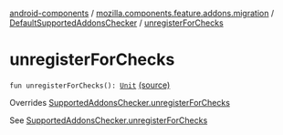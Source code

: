 [android-components](../../index.md) / [mozilla.components.feature.addons.migration](../index.md) / [DefaultSupportedAddonsChecker](index.md) / [unregisterForChecks](./unregister-for-checks.md)

# unregisterForChecks

`fun unregisterForChecks(): `[`Unit`](https://kotlinlang.org/api/latest/jvm/stdlib/kotlin/-unit/index.html) [(source)](https://github.com/mozilla-mobile/android-components/blob/master/components/feature/addons/src/main/java/mozilla/components/feature/addons/migration/SupportedAddonsChecker.kt#L96)

Overrides [SupportedAddonsChecker.unregisterForChecks](../-supported-addons-checker/unregister-for-checks.md)

See [SupportedAddonsChecker.unregisterForChecks](../-supported-addons-checker/unregister-for-checks.md)

